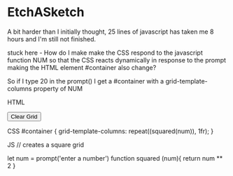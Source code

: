 # EtchASketch
A bit harder than I initially thought, 
25 lines of javascript has taken me 8 hours and I'm still not finished.


stuck here - How do I make make the CSS respond to the javascript function NUM
so that the CSS reacts dynamically in response to the prompt making the HTML element #container also change?

So if I type 20 in the prompt() I get a #container with a grid-template-columns property of NUM

HTML
<div id="wrapper">
  <button id="clearGrid">Clear Grid</button>
  <div id="container">

  </div>
</div>
  <script src="./app.js" ></script>

CSS
#container {
grid-template-columns: repeat((squared(num)), 1fr);
}

JS
// creates a square grid

let num = prompt('enter a number') 
function squared (num){
  return num ** 2
}  
